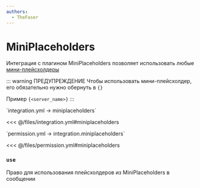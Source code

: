 ```yaml
---
authors:
  - TheFaser
---
```


# MiniPlaceholders

Интеграция с плагином MiniPlaceholders позволяет использовать любые [мини-плейсхолдеры](https://github.com/MiniPlaceholders/MiniPlaceholders/wiki/Placeholders)

::: warning ПРЕДУПРЕЖДЕНИЕ
Чтобы использовать мини-плейсхолдер, его обязательно нужно обернуть в `{}` 

Пример `{<server_name>}`
:::

[//]: # (integration.yml)
<!--@include: @/parts/words.md#setting-->
<!--@include: @/parts/words.md#path--> `integration.yml → miniplaceholders`

<!--@include: @/parts/words.md#default-->
<<< @/files/integration.yml#miniplaceholders

<!--@include: @/parts/enable.md-->

[//]: # (permission.yml)
<!--@include: @/parts/words.md#permission-->
<!--@include: @/parts/words.md#path--> `permission.yml → integration.miniplaceholders`

<!--@include: @/parts/words.md#default-->
<<< @/files/permission.yml#miniplaceholders

<!--@include: @/parts/permission/permissionTier3.md-->

### `use`

Право для использования плейсхолдеров из MiniPlaceholders в сообщении